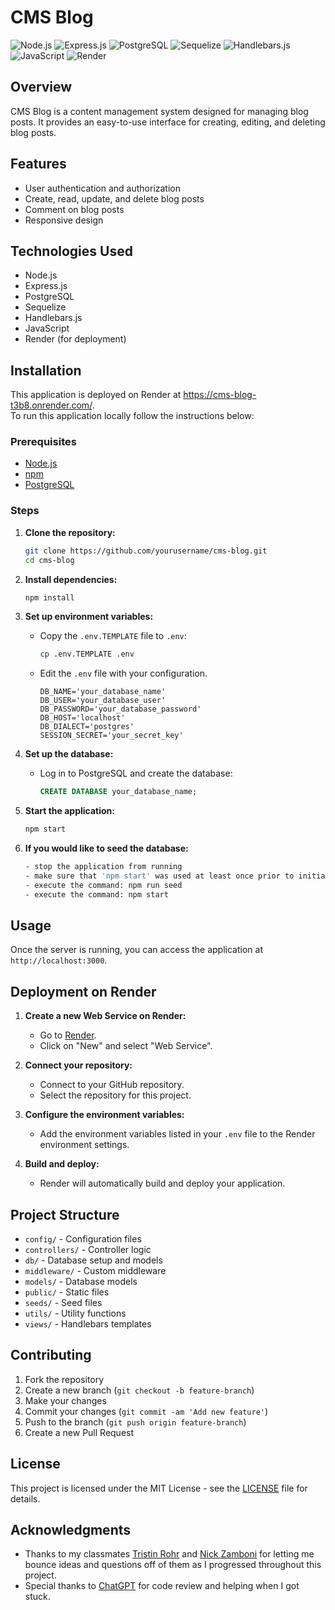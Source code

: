 # CMS Blog

![Node.js](https://img.shields.io/badge/Node.js-339933?style=for-the-badge&logo=nodedotjs&logoColor=white)
![Express.js](https://img.shields.io/badge/Express.js-000000?style=for-the-badge&logo=express&logoColor=white)
![PostgreSQL](https://img.shields.io/badge/PostgreSQL-336791?style=for-the-badge&logo=postgresql&logoColor=white)
![Sequelize](https://img.shields.io/badge/Sequelize-52B0E7?style=for-the-badge&logo=sequelize&logoColor=white)
![Handlebars.js](https://img.shields.io/badge/Handlebars.js-000000?style=for-the-badge&logo=handlebarsdotjs&logoColor=white)
![JavaScript](https://img.shields.io/badge/JavaScript-F7DF1E?style=for-the-badge&logo=javascript&logoColor=black)
![Render](https://img.shields.io/badge/Render-46E3B7?style=for-the-badge&logo=render&logoColor=white)

## Overview

CMS Blog is a content management system designed for managing blog posts. It provides an easy-to-use interface for creating, editing, and deleting blog posts.

## Features

- User authentication and authorization
- Create, read, update, and delete blog posts
- Comment on blog posts
- Responsive design

## Technologies Used

- Node.js
- Express.js
- PostgreSQL
- Sequelize
- Handlebars.js
- JavaScript
- Render (for deployment)

## Installation

This application is deployed on Render at https://cms-blog-t3b8.onrender.com/. <br>To run this application locally follow the instructions below:</br>

### Prerequisites

- [Node.js](https://nodejs.org/)
- [npm](https://www.npmjs.com/)
- [PostgreSQL](https://www.postgresql.org/)

### Steps

1. **Clone the repository:**
    ```bash
    git clone https://github.com/yourusername/cms-blog.git
    cd cms-blog
    ```

2. **Install dependencies:**
    ```bash
    npm install
    ```

3. **Set up environment variables:**
    - Copy the `.env.TEMPLATE` file to `.env`:
        ```bash
        cp .env.TEMPLATE .env
        ```
    - Edit the `.env` file with your configuration.
      ```env
      DB_NAME='your_database_name'
      DB_USER='your_database_user'
      DB_PASSWORD='your_database_password'
      DB_HOST='localhost'
      DB_DIALECT='postgres'
      SESSION_SECRET='your_secret_key'
      ```

4. **Set up the database:**
    - Log in to PostgreSQL and create the database:
      ```sql
      CREATE DATABASE your_database_name;
      ```

5. **Start the application:**
    ```bash
    npm start
    ```

6. **If you would like to seed the database:**
    ```bash
    - stop the application from running
    - make sure that 'npm start' was used at least once prior to initialize the tables
    - execute the command: npm run seed
    - execute the command: npm start
    ``` 

## Usage

Once the server is running, you can access the application at `http://localhost:3000`.

## Deployment on Render

1. **Create a new Web Service on Render:**
   - Go to [Render](https://render.com/).
   - Click on "New" and select "Web Service".

2. **Connect your repository:**
   - Connect to your GitHub repository.
   - Select the repository for this project.

3. **Configure the environment variables:**
   - Add the environment variables listed in your `.env` file to the Render environment settings.

4. **Build and deploy:**
   - Render will automatically build and deploy your application.

## Project Structure

- `config/` - Configuration files
- `controllers/` - Controller logic
- `db/` - Database setup and models
- `middleware/` - Custom middleware
- `models/` - Database models
- `public/` - Static files
- `seeds/` - Seed files
- `utils/` - Utility functions
- `views/` - Handlebars templates

## Contributing

1. Fork the repository
2. Create a new branch (`git checkout -b feature-branch`)
3. Make your changes
4. Commit your changes (`git commit -am 'Add new feature'`)
5. Push to the branch (`git push origin feature-branch`)
6. Create a new Pull Request

## License

This project is licensed under the MIT License - see the [LICENSE](LICENSE) file for details.

## Acknowledgments

- Thanks to my classmates [Tristin Rohr](https://github.com/TristinRohr) and [Nick Zamboni](https://github.com/ndzamboni) for letting me bounce ideas and questions off of them as I progressed throughout this project.
- Special thanks to [ChatGPT](https://openai.com/chatgpt) for code review and helping when I got stuck.
